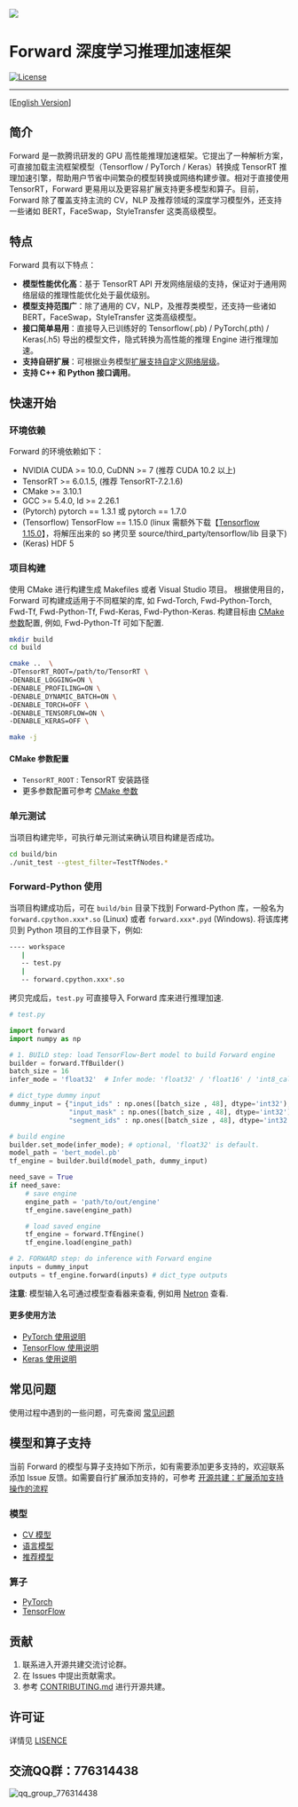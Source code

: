 ![](doc/img/forward_logo_1.png)

# Forward 深度学习推理加速框架

[![License](https://img.shields.io/badge/license-Apache--2.0-blue)](LICENSE)

----

[[English Version](README.md)]

## 简介

Forward 是一款腾讯研发的 GPU 高性能推理加速框架。它提出了一种解析方案，可直接加载主流框架模型（Tensorflow / PyTorch / Keras）转换成 TensorRT 推理加速引擎，帮助用户节省中间繁杂的模型转换或网络构建步骤。相对于直接使用 TensorRT，Forward 更易用以及更容易扩展支持更多模型和算子。目前，Forward 除了覆盖支持主流的 CV，NLP 及推荐领域的深度学习模型外，还支持一些诸如 BERT，FaceSwap，StyleTransfer 这类高级模型。

## 特点

Forward 具有以下特点：

- **模型性能优化高**：基于 TensorRT API 开发网络层级的支持，保证对于通用网络层级的推理性能优化处于最优级别。
- **模型支持范围广**：除了通用的 CV，NLP，及推荐类模型，还支持一些诸如 BERT，FaceSwap，StyleTransfer 这类高级模型。
- **接口简单易用**：直接导入已训练好的 Tensorflow(.pb) / PyTorch(.pth) / Keras(.h5) 导出的模型文件，隐式转换为高性能的推理 Engine 进行推理加速。
- **支持自研扩展**：可根据业务模型[扩展支持自定义网络层级](doc/cn/usages/add_support_op_CN.md)。
- **支持 C++ 和 Python 接口调用**。

## 快速开始

### 环境依赖

Forward 的环境依赖如下：

- NVIDIA CUDA >= 10.0, CuDNN >= 7 (推荐 CUDA 10.2 以上)
- TensorRT >= 6.0.1.5,  (推荐 TensorRT-7.2.1.6)
- CMake >= 3.10.1
- GCC >= 5.4.0, ld >= 2.26.1
- (Pytorch) pytorch == 1.3.1 或 pytorch == 1.7.0
- (Tensorflow) TensorFlow == 1.15.0 (linux 需额外下载【[Tensorflow 1.15.0](https://github.com/neargye-forks/tensorflow/releases)】，将解压出来的 so 拷贝至 source/third_party/tensorflow/lib 目录下)
- (Keras) HDF 5

### 项目构建

使用 CMake 进行构建生成 Makefiles 或者 Visual Studio 项目。 根据使用目的，Forward 可构建成适用于不同框架的库, 如 Fwd-Torch, Fwd-Python-Torch, Fwd-Tf, Fwd-Python-Tf, Fwd-Keras, Fwd-Python-Keras. 构建目标由 [CMake 参数](doc/cn/usages/cmake_build_CN.md)配置, 例如, Fwd-Python-Tf 可如下配置.

``` sh
mkdir build
cd build

cmake ..  \
-DTensorRT_ROOT=/path/to/TensorRT \ 
-DENABLE_LOGGING=ON \  
-DENABLE_PROFILING=ON \  
-DENABLE_DYNAMIC_BATCH=ON \ 
-DENABLE_TORCH=OFF \  
-DENABLE_TENSORFLOW=ON \ 
-DENABLE_KERAS=OFF \ 

make -j
```

#### CMake 参数配置

- `TensorRT_ROOT` : TensorRT 安装路径
- 更多参数配置可参考 [CMake 参数](doc/cn/usages/cmake_build_CN.md)

### 单元测试

当项目构建完毕，可执行单元测试来确认项目构建是否成功。

```bash
cd build/bin
./unit_test --gtest_filter=TestTfNodes.*
```

### Forward-Python 使用

当项目构建成功后，可在 `build/bin` 目录下找到 Forward-Python 库，一般名为 `forward.cpython.xxx*.so` (Linux) 或者 `forward.xxx*.pyd` (Windows). 将该库拷贝到 Python 项目的工作目录下，例如:

```bash
---- workspace
   |
   -- test.py
   |
   -- forward.cpython.xxx*.so
```

拷贝完成后，`test.py` 可直接导入 Forward 库来进行推理加速.

```python
# test.py

import forward
import numpy as np

# 1. BUILD step: load TensorFlow-Bert model to build Forward engine
builder = forward.TfBuilder()
batch_size = 16
infer_mode = 'float32'  # Infer mode: 'float32' / 'float16' / 'int8_calib' / 'int8'

# dict_type dummy input
dummy_input = {"input_ids" : np.ones([batch_size , 48], dtype='int32'), 
               "input_mask" : np.ones([batch_size , 48], dtype='int32'),
               "segment_ids" : np.ones([batch_size , 48], dtype='int32')}

# build engine
builder.set_mode(infer_mode); # optional, 'float32' is default.
model_path = 'bert_model.pb'
tf_engine = builder.build(model_path, dummy_input)

need_save = True
if need_save:
    # save engine
    engine_path = 'path/to/out/engine'
    tf_engine.save(engine_path)

    # load saved engine
    tf_engine = forward.TfEngine()
    tf_engine.load(engine_path)

# 2. FORWARD step: do inference with Forward engine
inputs = dummy_input
outputs = tf_engine.forward(inputs) # dict_type outputs
```

**注意**: 模型输入名可通过模型查看器来查看, 例如用 [Netron](https://github.com/lutzroeder/Netron) 查看.

#### 更多使用方法

- [PyTorch 使用说明](doc/cn/usages/torch_usage_CN.md)
- [TensorFlow 使用说明](doc/cn/usages/tf_usage_CN.md)
- [Keras 使用说明](doc/cn/usages/keras_usage_CN.md)

## 常见问题

使用过程中遇到的一些问题，可先查阅 [常见问题](doc/cn/usages/FAQ_CN.md)

## 模型和算子支持

当前 Forward 的模型与算子支持如下所示，如有需要添加更多支持的，欢迎联系添加 Issue 反馈。如需要自行扩展添加支持的，可参考 [开源共建：扩展添加支持操作的流程](doc/cn/usages/add_support_op_CN.md)

### 模型

- [CV 模型](doc/operator_support.md#cv-%E6%A8%A1%E5%9E%8B)
- [语言模型](doc/operator_support.md#%E8%AF%AD%E8%A8%80%E6%A8%A1%E5%9E%8B)
- [推荐模型](doc/operator_support.md#%E6%8E%A8%E8%8D%90%E6%A8%A1%E5%9E%8B)

### 算子

- [PyTorch](doc/operator_support.md#pytorch)
- [TensorFlow](doc/operator_support.md#tensorflow)

## 贡献

1. 联系进入开源共建交流讨论群。
2. 在 Issues 中提出贡献需求。
3. 参考 [CONTRIBUTING.md](CONTRIBUTING.md) 进行开源共建。

## 许可证

详情见 [LISENCE](LICENSE)




## 交流QQ群：776314438
![qq_group_776314438](doc/img/qq_group_776314438.png)

